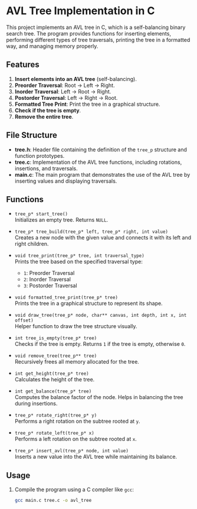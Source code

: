 # AVL Tree Implementation in C

This project implements an AVL tree in C, which is a self-balancing binary search tree. The program provides functions for inserting elements, performing different types of tree traversals, printing the tree in a formatted way, and managing memory properly.

## Features

1. **Insert elements into an AVL tree** (self-balancing).
2. **Preorder Traversal**: Root -> Left -> Right.
3. **Inorder Traversal**: Left -> Root -> Right.
4. **Postorder Traversal**: Left -> Right -> Root.
5. **Formatted Tree Print**: Print the tree in a graphical structure.
6. **Check if the tree is empty**.
7. **Remove the entire tree**.

## File Structure

- **tree.h**: Header file containing the definition of the `tree_p` structure and function prototypes.
- **tree.c**: Implementation of the AVL tree functions, including rotations, insertions, and traversals.
- **main.c**: The main program that demonstrates the use of the AVL tree by inserting values and displaying traversals.

## Functions

- `tree_p* start_tree()`  
  Initializes an empty tree. Returns `NULL`.

- `tree_p* tree_build(tree_p* left, tree_p* right, int value)`  
  Creates a new node with the given value and connects it with its left and right children.

- `void tree_print(tree_p* tree, int traversal_type)`  
  Prints the tree based on the specified traversal type:
  - `1`: Preorder Traversal
  - `2`: Inorder Traversal
  - `3`: Postorder Traversal

- `void formatted_tree_print(tree_p* tree)`  
  Prints the tree in a graphical structure to represent its shape.

- `void draw_tree(tree_p* node, char** canvas, int depth, int x, int offset)`  
  Helper function to draw the tree structure visually.

- `int tree_is_empty(tree_p* tree)`  
  Checks if the tree is empty. Returns `1` if the tree is empty, otherwise `0`.

- `void remove_tree(tree_p** tree)`  
  Recursively frees all memory allocated for the tree.

- `int get_height(tree_p* tree)`  
  Calculates the height of the tree.

- `int get_balance(tree_p* tree)`  
  Computes the balance factor of the node. Helps in balancing the tree during insertions.

- `tree_p* rotate_right(tree_p* y)`  
  Performs a right rotation on the subtree rooted at `y`.

- `tree_p* rotate_left(tree_p* x)`  
  Performs a left rotation on the subtree rooted at `x`.

- `tree_p* insert_avl(tree_p* node, int value)`  
  Inserts a new value into the AVL tree while maintaining its balance.

## Usage

1. Compile the program using a C compiler like `gcc`:
   ```bash
   gcc main.c tree.c -o avl_tree
